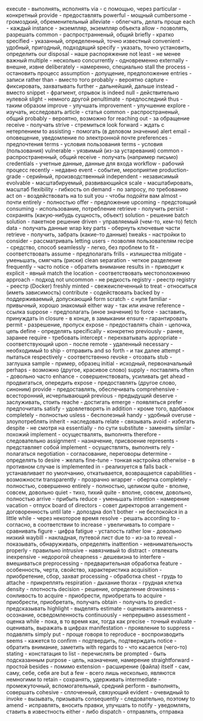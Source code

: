 
execute - выполнять, исполнять
via - с помощью, через
particular - конкретный
provide - предоставлять
powerful - мощный
cumbersome - громоздкий, обременительный
alleviate - облегчать, делать проще
each - каждый
instance - экземпляр, экземпляр объекта
allow - позволять, разрешать
common - распространненый, общий
briefly - кратко
specified - указанный, определенный, точно известный
convenient - удобный, пригодный, подходящий
specify - указать, точно установить, определить
our disposal - наше распоряжение
not least - не менее важный
multiple - несколько
concurrently - одновременно
externally - внешне, извне
deliberately - намеренно, специально
stall the process - остановить процесс
assumption - допущение, предположение
entries - записи
rather than - вместо того
probably - вероятно
capture - фиксировать, захватывать
further - дальнейший, дальше
instead - вместо
snippet - фрагмент, отрывок
is indeed null - действительно нулевой
slight - немного другой
penultimate - предпоследний
thus - таким образом
improve - улучшать
improvement - улучшение
explore - изучать, исследовать
article - статья
common - распространеный, общий
probably - вероятно, возможно
for reaching out - за обращение
receive - получать
strive - стремиться
look forward - ждать с нетерпением
to assisting - помогать (в деловом значении)
alert email - оповещение, уведомление по электронной почте
preferences - предпочтения
terms - условия пользования
terms - условия (пользования)
vulnerable - уязвимый (из-за устаревания)
common - распространенный, общий
receive - получать (например письмо)
credentials - учетные данные, данные для входа
workflow - рабочий процесс
recently - недавно
event - событие, мероприятие
production-grade - серийный, производственный
independent - независимый
evolvable - масштабируемый, развивающийся
scale - масштабировать, масштаб
flexibility - гибкость
on demand - по запросу, по требованию
act on - воздействовать на
to suit you - чтобы подойти вам
almost - почти
entirely - полностью
offer - предложение
upcoming - предстоящий
consuming - использование, потребление
retrieve - получить
persist - сохранять (какую-нибудь сущность, объект)
solution - решение
batch solution - пакетное решение
driven - управляемый (чем-то, кем-то)
fetch data - получать данные
wrap key parts - обернуть ключевые части
retrieve - получить, забрать (какие-то данные)
tweaks - настройки
to consider - рассматривать
letting users - позволяя пользователям
recipe - средство, способ
seamlessly - легко, без проблем
to fit - соответствовать
assume - предполагать
frills - излишества
mitigate - уменьшать, смягчать (риски)
clean separation - четкое разделение
frequently - часто
notice - обратить внимание
results in - приводит к
explicit - явный
match the location - соответствовать местоположению
approach - подход
not uncommon - не редкость
registry - реестр
registry - реестр (Docker)
freshly minted - свежеиспеченный
to treat - относиться (иметь зависимость)
contribute - содействовать
backed by - поддерживаемый, допускающий
form scratch - с нуля
familiar - привычный, хорошо знакомый
either way - так или иначе
reference - ссылка
suppose - предполагать (иное значение)
to force - заставить, принуждать
in closure - в конце, в замыкании
ensure - гарантировать
permit - разрешение, пропуск
expose - предоставлять
chain - цепочка, цепь
define - определять
specifically - конкретно
previously - ранее, заранее
require - требовать
intercept - перехватывать
appropriate - соответствующий
upon - после
remote - удаленный
necessary - необходимый
to ship - отправить
and so forth - и так далее
attempt - пытаться
respectively - соответственно
revoke - отозвать
stub - заглушка
sample - пример, образец
initial - исходный, первоначальный
perhaps - возможно (другое, красивое слово)
supply - поставлять
often - довольно часто
enhance - совершенствовать, усиливать
get ahead - продвигаться, опередить
expose - предоставлять (другое слово, синоним)
provide - предоставлять, обеспечивать
comprehensive - всесторонний, исчерпывающий
previous - предыдущий
deserve - заслуживать, стоить
reache - достигать
emerge - появляться
prefer - предпочитать
satisfy - удовлетворять
in addition - кроме того, вдобавок
completely - полностью
usless - бесполезный
handy - удобный
overuse - злоупотреблять
inherit - наследовать
relate - связывать
avoid - избегать
despite - не смотря на
essentially - по сути
substitute - заменять
similar - похожий
implement - осуществалять, выполнять
therefore - следовательно
assignment - назначение, присвоение
represents - представляет собой
implement - осуществлять, выполнять
rely - полагаться
negotiation - согласование, переговоры
determine - определять
to desire - желать
fine-tune - тонкая настройка
otherwise - в противном случае
is implemented in - реализуется в
falls back - устанавливает по умолчанию, откатывается, возвращается
capabilities - возможности
transparently - прозрачно
wrapper - обертка
completely - полностью, совершенно
entirely - полностью, целиком
quite - вполне, совсем, довольно
quiet - тихо, тихий
quite - вполне, совсем, довольно, полностью
arrive - прибыть
reduce - уменьшать
intention - намерение
vacation - отпуск
board of directors - совет директоров
arrangement - договоренность
until late - допоздна
don't bother - не беспокойся
in a little while - через некоторое время
resolve - решать
according to - согласно, в соответствии
to increase - увеличивать
to compare - сравнивать
figure - цифра
fatigue - усталость
rather low - довольно низкий
waybill - накладная, путевой лист
due to - из-за
to reveal - показывать, обнаруживать, определять
inattention - невнимательность
properly - правильно
intrusive - навязчивый
to distract - отвлекать
inexpensive - недорогой
cheapness - дешевизна
to interfere - вмешиваться
preprocessing - предварительная обработка
feature - особенность, черта, свойство, характеристика
acquisition - приобретение, сбор, захват
processing - обработка
chest - грудь
to attache - прикреплять
respiration - дыхание
thorax - грудная клетка
density - плотность
decision - решение, определение
drowsiness - сонливость
to acquire - приобрести, приобретать
to acquire - приобрести, приобретать, получать
obtain - получать
to predict - предсказывать
highlight - выделять
estimate - оценивать
awareness - осознание, осведомленность
continuously - непрерывно
assessment - оценка
while - пока, в то время как, тогда как
precise - точный
evaluate - оценивать, выражать в цифрах
manifestation - проявление
to suppress - подавлять
simply put - проще говоря
to reproduce - воспроизводить
seems - кажется
to confirm - подтвердить, подтверждать
notice - обратить внимание, заметить
with regards to - что касается (чего-то)
stating - констатация
to list - перечислять
be prompted - быть подсказанным
purpose - цель, назначение, намерение
straightforward - простой
besides - помимо
extension - расширение (файла)
itself - сам, саму, себе, себя
are but a few - всего лишь несколько, являются немногими
to retain - сохранять, удерживать
intermediate - промежуточный, вспомогательный, средний
perform - выполнять, совершать
cohesive - сплоченный, связующий
evident - очевидный
to invoke - вызывать, призывать
consequently - следовательно, поэтому
to amend - исправлять, вносить правки, улучшать
to notify - уведомлять, ставить в известность
either - либо
dispatch - отправлять, отправка